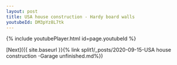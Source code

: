 ```yaml
---
layout: post
title: USA house construction - Hardy board walls
youtubeId: DM3pYz8L7tk
---
```


{% include youtubePlayer.html id=page.youtubeId %}

[Next]({{ site.baseurl }}{% link split1/_posts/2020-09-15-USA house construction -Garage unfinished.md%})
